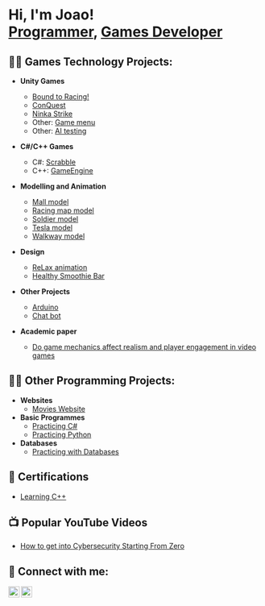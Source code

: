 <h1>Hi, I'm Joao! <br/><a href="https://github.com/DrixRepos">Programmer</a>, <a href="https://www.linkedin.com/in/jp-games-tech/">Games Developer</a></h1>

<h2>👨‍💻 Games Technology Projects:</h2>

- <b>Unity Games</b>
  
  - [Bound to Racing!](https://github.com/joshmadakor1/Algorithms-Practice)
  - [ConQuest](https://github.com/joshmadakor1/Algorithms-Practice)
  - [Ninka Strike](https://github.com/joshmadakor1/Algorithms-Practice)
  - Other: [Game menu](https://github.com/joshmadakor1/Algorithms-Practice)
  - Other: [AI testing](https://github.com/joshmadakor1/Algorithms-Practice)
 
  
 - <b>C#/C++ Games</b>
   - C#: [Scrabble](https://github.com/joshmadakor1/Algorithms-Practice)
   - C++: [GameEngine](https://github.com/joshmadakor1/Algorithms-Practice)
  
- <b>Modelling and Animation</b>
  - [Mall model](https://github.com/joshmadakor1/Algorithms-Practice)
  - [Racing map model](https://github.com/joshmadakor1/Algorithms-Practice)
  - [Soldier model](https://github.com/joshmadakor1/Algorithms-Practice)
  - [Tesla model](https://github.com/joshmadakor1/Algorithms-Practice)
  - [Walkway model](https://github.com/joshmadakor1/Algorithms-Practice)
  
- <b>Design</b>
  - [ReLax animation](https://github.com/joshmadakor1/Algorithms-Practice)
  - [Healthy Smoothie Bar](https://github.com/joshmadakor1/Algorithms-Practice)

- <b>Other Projects</b>
  - [Arduino](https://github.com/joshmadakor1/Algorithms-Practice)
  - [Chat bot](https://github.com/joshmadakor1/Algorithms-Practice)

- <b>Academic paper</b>
  - [Do game mechanics affect realism and player engagement in video games](https://github.com/joshmadakor1/Algorithms-Practice)

  
<h2>👨‍💻 Other Programming Projects:</h2>

- <b>Websites</b>
  - [Movies Website](https://github.com/joshmadakor1/Algorithms-Practice)
- <b>Basic Programmes</b>
  - [Practicing C#](https://github.com/joshmadakor1/Algorithms-Practice)
  - [Practicing Python](https://github.com/joshmadakor1/Algorithms-Practice)
- <b>Databases</b>
  - [Practicing with Databases](https://github.com/joshmadakor1/Algorithms-Practice)
  
<h2>📃 Certifications</h2>

- [Learning C++](https://www.youtube.com/watch?v=a83ASGn_V_s)
  
<h2>📺 Popular YouTube Videos</h2>

- [How to get into Cybersecurity Starting From Zero](https://www.youtube.com/watch?v=a83ASGn_V_s)

<h2> 🤳 Connect with me:</h2>

[<img align="left" alt="JoshMadakor | YouTube" width="22px" src="https://cdn.jsdelivr.net/npm/simple-icons@v3/icons/youtube.svg" />][youtube]
[<img align="left" alt="JoshMadakor | LinkedIn" width="22px" src="https://cdn.jsdelivr.net/npm/simple-icons@v3/icons/linkedin.svg" />][linkedin]

[youtube]: https://www.youtube.com/c/joshmadakor
[linkedin]: https://www.linkedin.com/in/jp-games-tech/

<!--
**joshmadakor1/joshmadakor1** is a ✨ _special_ ✨ repository because its `README.md` (this file) appears on your GitHub profile.

Here are some ideas to get you started:

- 🔭 I’m currently working on ...
- 🌱 I’m currently learning ...
- 👯 I’m looking to collaborate on ...
- 🤔 I’m looking for help with ...
- 💬 Ask me about ...
- 📫 How to reach me: ...
- 😄 Pronouns: ...
- ⚡ Fun fact: ...
-->
